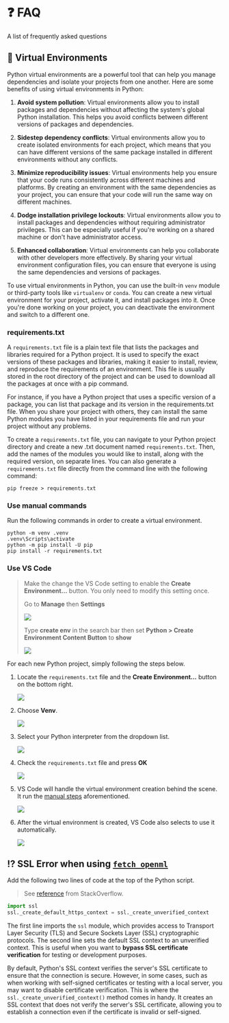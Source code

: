 # :question: FAQ

A list of frequently asked questions

## :wrench: Virtual Environments

Python virtual environments are a powerful tool that can help you manage dependencies and isolate your projects from one another. Here are some benefits of using virtual environments in Python:

1. **Avoid system pollution**: Virtual environments allow you to install packages and dependencies without affecting the system's global Python installation. This helps you avoid conflicts between different versions of packages and dependencies.

2. **Sidestep dependency conflicts**: Virtual environments allow you to create isolated environments for each project, which means that you can have different versions of the same package installed in different environments without any conflicts.

3. **Minimize reproducibility issues**: Virtual environments help you ensure that your code runs consistently across different machines and platforms. By creating an environment with the same dependencies as your project, you can ensure that your code will run the same way on different machines.

4. **Dodge installation privilege lockouts**: Virtual environments allow you to install packages and dependencies without requiring administrator privileges. This can be especially useful if you're working on a shared machine or don't have administrator access.

5. **Enhanced collaboration**: Virtual environments can help you collaborate with other developers more effectively. By sharing your virtual environment configuration files, you can ensure that everyone is using the same dependencies and versions of packages.

To use virtual environments in Python, you can use the built-in `venv` module or third-party tools like `virtualenv` or `conda`. You can create a new virtual environment for your project, activate it, and install packages into it. Once you're done working on your project, you can deactivate the environment and switch to a different one.

### requirements.txt

A `requirements.txt` file is a plain text file that lists the packages and libraries required for a Python project. It is used to specify the exact versions of these packages and libraries, making it easier to install, review, and reproduce the requirements of an environment. This file is usually stored in the root directory of the project and can be used to download all the packages at once with a pip command.

For instance, if you have a Python project that uses a specific version of a package, you can list that package and its version in the requirements.txt file. When you share your project with others, they can install the same Python modules you have listed in your requirements file and run your project without any problems.

To create a `requirements.txt` file, you can navigate to your Python project directory and create a new .txt document named `requirements.txt`. Then, add the names of the modules you would like to install, along with the required version, on separate lines. You can also generate a `requirements.txt` file directly from the command line with the following command:

`pip freeze > requirements.txt`

### Use manual commands

Run the following commands in order to create a virtual environment.

```
python -m venv .venv
.venv\Scripts\activate
python -m pip install -U pip
pip install -r requirements.txt
```

### Use VS Code

> Make the change the VS Code setting to enable the **Create Environment...** button.
> You only need to modify this setting once.
>
> Go to **Manage** then **Settings**
>
> ![](./assets/change-setting-1.png)
>
> Type **create env** in the search bar then set **Python > Create Environment Content Button** to **show**
>
> ![](./assets/change-setting-2.png)

For each new Python project, simply following the steps below.

<!-- prettier-ignore -->
1. Locate the `requirements.txt` file and the **Create Environment...** button on the bottom right.

    ![](./assets/vscode-venv-1.png)

2. Choose **Venv**.

    ![](./assets/vscode-venv-2.png)

3. Select your Python interpreter from the dropdown list.

    ![](./assets/vscode-venv-3.png)

4. Check the `requirements.txt` file and press **OK**

    ![](./assets/vscode-venv-4.png)

5. VS Code will handle the virtual environment creation behind the scene. It run the [manual steps](#use-manual-commands) aforementioned.

    ![](./assets/vscode-venv-5.png)

6. After the virtual environment is created, VS Code also selects to use it automatically.

    ![](./assets/vscode-venv-6.png)

## :interrobang: SSL Error when using [`fetch_openml`](https://scikit-learn.org/stable/modules/generated/sklearn.datasets.fetch_openml.html)

Add the following two lines of code at the top of the Python script.

> See [reference](https://stackoverflow.com/a/69120255) from StackOverflow.

```py linenums="1"
import ssl
ssl._create_default_https_context = ssl._create_unverified_context
```

The first line imports the `ssl` module, which provides access to Transport Layer Security (TLS) and Secure Sockets Layer (SSL) cryptographic protocols. The second line sets the default SSL context to an unverified context. This is useful when you want to **bypass SSL certificate verification** for testing or development purposes.

By default, Python's SSL context verifies the server's SSL certificate to ensure that the connection is secure. However, in some cases, such as when working with self-signed certificates or testing with a local server, you may want to disable certificate verification. This is where the `ssl._create_unverified_context()` method comes in handy. It creates an SSL context that does not verify the server's SSL certificate, allowing you to establish a connection even if the certificate is invalid or self-signed.
